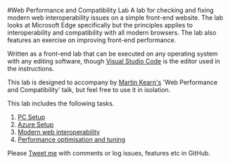#Web Performance and Compatibility Lab
A lab for checking and fixing modern web interoperability issues on a simple front-end website. The lab looks at Microsoft Edge specifically but the principles applies to interoperability and compatibility with all modern browsers. The lab also features an exercise on improving front-end performance.

Written as a front-end lab that can be executed on any operating system with any editing software, though [Visual Studio Code](https://code.visualstudio.com/) is the editor used in the instructions.

This lab is designed to accompany by [Martin Kearn's](http://aka.ms/martinkearn) 'Web Performance and Compatibility' talk, but feel free to use it in isolation.

This lab includes the following tasks.

1. [PC Setup](PCSetup.md)
1. [Azure Setup](AzureSetup.md)
1. [Modern web interoperability](Interoperability/Interoperability.md)
1. [Performance optimisation and tuning](Performance/Performance.md)

Please [Tweet me](http://twitter.com/martinkearn) with comments or log issues, features etc in GitHub.
